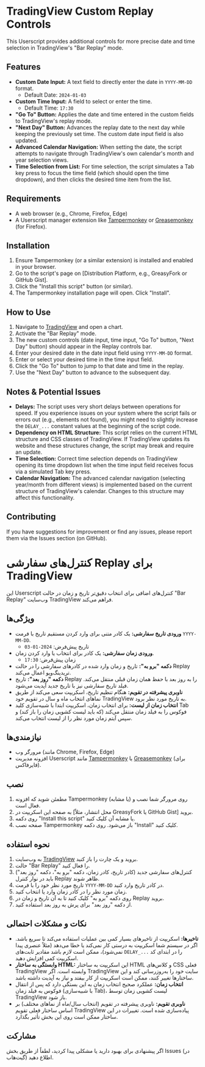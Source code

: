 # TradingView Custom Replay Controls
This Userscript provides additional controls for more precise date and time selection in TradingView's "Bar Replay" mode.
## Features
* **Custom Date Input:** A text field to directly enter the date in `YYYY-MM-DD` format.
    * Default Date: `2024-01-03`
* **Custom Time Input:** A field to select or enter the time.
    * Default Time: `17:30`
* **"Go To" Button:** Applies the date and time entered in the custom fields to TradingView's replay mode.
* **"Next Day" Button:** Advances the replay date to the next day while keeping the previously set time. The custom date input field is also updated.
* **Advanced Calendar Navigation:** When setting the date, the script attempts to navigate through TradingView's own calendar's month and year selection views.
* **Time Selection from List:** For time selection, the script simulates a Tab key press to focus the time field (which should open the time dropdown), and then clicks the desired time item from the list.
## Requirements
* A web browser (e.g., Chrome, Firefox, Edge)
* A Userscript manager extension like [Tampermonkey](https://www.tampermonkey.net/) or [Greasemonkey](https://www.greasespot.net/) (for Firefox).
## Installation
1.  Ensure Tampermonkey (or a similar extension) is installed and enabled in your browser.
2.  Go to the script's page on [Distribution Platform, e.g., GreasyFork or GitHub Gist].
3.  Click the "Install this script" button (or similar).
4.  The Tampermonkey installation page will open. Click "Install".
## How to Use
1.  Navigate to [TradingView](https://www.tradingview.com/) and open a chart.
2.  Activate the "Bar Replay" mode.
3.  The new custom controls (date input, time input, "Go To" button, "Next Day" button) should appear in the Replay controls bar.
4.  Enter your desired date in the date input field using `YYYY-MM-DD` format.
5.  Enter or select your desired time in the time input field.
6.  Click the "Go To" button to jump to that date and time in the replay.
7.  Use the "Next Day" button to advance to the subsequent day.
## Notes & Potential Issues
* **Delays:** The script uses very short delays between operations for speed. If you experience issues on your system where the script fails or errors out (e.g., elements not found), you might need to slightly increase the `DELAY_...` constant values at the beginning of the script code.
* **Dependency on HTML Structure:** This script relies on the current HTML structure and CSS classes of TradingView. If TradingView updates its website and these structures change, the script may break and require an update.
* **Time Selection:** Correct time selection depends on TradingView opening its time dropdown list when the time input field receives focus via a simulated Tab key press.
* **Calendar Navigation:** The advanced calendar navigation (selecting year/month from different views) is implemented based on the current structure of TradingView's calendar. Changes to this structure may affect this functionality.
## Contributing
If you have suggestions for improvement or find any issues, please report them via the Issues section (on GitHub).

# کنترل‌های سفارشی Replay برای TradingView
این Userscript کنترل‌های اضافی برای انتخاب دقیق‌تر تاریخ و زمان در حالت "Bar Replay" وب‌سایت TradingView فراهم می‌کند.
## ویژگی‌ها
* **ورودی تاریخ سفارشی:** یک کادر متنی برای وارد کردن مستقیم تاریخ با فرمت `YYYY-MM-DD`.
    * تاریخ پیش‌فرض: `2024-01-03`
* **ورودی زمان سفارشی:** یک کادر برای انتخاب یا وارد کردن زمان.
    * زمان پیش‌فرض: `17:30`
* **دکمه "برو به":** تاریخ و زمان وارد شده در کادرهای سفارشی را در حالت Replay تریدینگ‌ویو اعمال می‌کند.
* **دکمه "روز بعد":** تاریخ Replay را به روز بعد با حفظ همان زمان قبلی منتقل می‌کند. فیلد تاریخ سفارشی نیز با تاریخ جدید آپدیت می‌شود.
* **ناوبری پیشرفته در تقویم:** هنگام تنظیم تاریخ، اسکریپت سعی می‌کند از طریق نماهای انتخاب ماه و سال در تقویم خود TradingView به تاریخ مورد نظر برود.
* **انتخاب زمان از لیست:** برای انتخاب زمان، اسکریپت ابتدا با شبیه‌سازی کلید Tab فوکوس را به فیلد زمان منتقل می‌کند (که باید لیست کشویی زمان را باز کند) و سپس آیتم زمان مورد نظر را از لیست انتخاب می‌کند.
## نیازمندی‌ها
* مرورگر وب (مانند Chrome, Firefox, Edge)
* افزونه مدیریت Userscript مانند [Tampermonkey](https://www.tampermonkey.net/) یا [Greasemonkey](https://www.greasespot.net/) (برای فایرفاکس).
## نصب
1.  مطمئن شوید که افزونه Tampermonkey (یا مشابه) روی مرورگر شما نصب و فعال است.
2.  به صفحه این اسکریپت در [محل انتشار، مثلاً GreasyFork یا GitHub Gist] بروید.
3.  روی دکمه "Install this script" یا مشابه آن کلیک کنید.
4.  صفحه نصب Tampermonkey باز می‌شود. روی دکمه "Install" کلیک کنید.
## نحوه استفاده
1.  به وب‌سایت [TradingView](https://www.tradingview.com/) بروید و یک چارت را باز کنید.
2.  حالت "Bar Replay" را فعال کنید.
3.  کنترل‌های سفارشی جدید (کادر تاریخ، کادر زمان، دکمه "برو به"، دکمه "روز بعد") باید در نوار کنترل Replay ظاهر شوند.
4.  تاریخ مورد نظر خود را با فرمت `YYYY-MM-DD` در کادر تاریخ وارد کنید.
5.  زمان مورد نظر را در کادر زمان وارد یا انتخاب کنید.
6.  روی دکمه "برو به" کلیک کنید تا به آن تاریخ و زمان در Replay بروید.
7.  از دکمه "روز بعد" برای پرش به روز بعد استفاده کنید.
## نکات و مشکلات احتمالی
* **تاخیرها:** اسکریپت از تاخیرهای بسیار کمی بین عملیات استفاده می‌کند تا سریع باشد. اگر در سیستم شما اسکریپت به درستی کار نمی‌کند یا خطا می‌دهد (مثلاً عنصری پیدا نمی‌شود)، ممکن است لازم باشد مقادیر ثابت‌های `DELAY_...` را در ابتدای کد اسکریپت کمی افزایش دهید.
* **وابستگی به ساختار HTML:** این اسکریپت به ساختار HTML و کلاس‌های CSS فعلی TradingView وابسته است. اگر TradingView سایت خود را به‌روزرسانی کند و این ساختارها تغییر کنند، ممکن است اسکریپت از کار بیفتد و نیاز به آپدیت داشته باشد.
* **انتخاب زمان:** عملکرد صحیح انتخاب زمان به این بستگی دارد که پس از انتقال فوکوس به فیلد زمان (با شبیه‌سازی Tab)، لیست کشویی زمان توسط TradingView باز شود.
* **ناوبری تقویم:** ناوبری پیشرفته در تقویم (انتخاب سال/ماه از نماهای مختلف) بر اساس ساختار فعلی تقویم TradingView پیاده‌سازی شده است. تغییرات در این ساختار ممکن است روی این بخش تأثیر بگذارد.
## مشارکت
اگر پیشنهادی برای بهبود دارید یا مشکلی پیدا کردید، لطفاً از طریق بخش Issues (در گیت‌هاب) اطلاع دهید.
